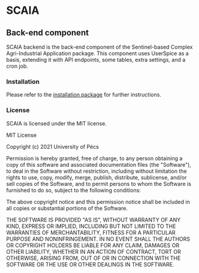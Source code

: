 # SCAIA

## Back-end component

SCAIA backend is the back-end component of the Sentinel-based Complex Agri-Industrial Application package. This component uses UserSpice as a basis, extending it with API endpoints, some tables, extra settings, and a cron job.

### Installation

Please refer to the [installation package](https://github.com/GaborFarkas/scaia-install) for further instructions.

### License

SCAIA is licensed under the MIT license.

MIT License

Copyright (c) 2021 University of Pécs

Permission is hereby granted, free of charge, to any person obtaining a copy
of this software and associated documentation files (the "Software"), to deal
in the Software without restriction, including without limitation the rights
to use, copy, modify, merge, publish, distribute, sublicense, and/or sell
copies of the Software, and to permit persons to whom the Software is
furnished to do so, subject to the following conditions:

The above copyright notice and this permission notice shall be included in all
copies or substantial portions of the Software.

THE SOFTWARE IS PROVIDED "AS IS", WITHOUT WARRANTY OF ANY KIND, EXPRESS OR
IMPLIED, INCLUDING BUT NOT LIMITED TO THE WARRANTIES OF MERCHANTABILITY,
FITNESS FOR A PARTICULAR PURPOSE AND NONINFRINGEMENT. IN NO EVENT SHALL THE
AUTHORS OR COPYRIGHT HOLDERS BE LIABLE FOR ANY CLAIM, DAMAGES OR OTHER
LIABILITY, WHETHER IN AN ACTION OF CONTRACT, TORT OR OTHERWISE, ARISING FROM,
OUT OF OR IN CONNECTION WITH THE SOFTWARE OR THE USE OR OTHER DEALINGS IN THE
SOFTWARE.